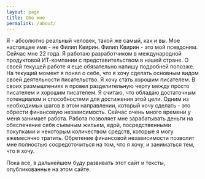```yaml
---
layout: page
title: Обо мне
permalink: /about/
---
```


Я - абсолютно реальный человек, такой же самый, как и вы. Мое настоящее имя - не Филип Квирин. Филип Квирин - это мой псевдоним. Сейчас мне 22 года. Я работаю разработчиком в международной продуктовой ИТ-компании с представительством в нашей стране. О своей текущей работе я еще обязательно напишу подробней попозже. На текущий момент я понял о себе, что я хочу сделать основным видом своей деятельности писательство. Я хочу стать хорошим писателем. В своих размышлениях я провел разделительную черту между просто писателем и хорошим писателем. Я считаю, что обладаю достаточным потенциалом и способностями для достижения этой цели. Одним из необходимых шагов в этом направлении, который хочу сделать - это обрести финансовую независимость. Сейчас очень много времени у меня занимает работа. Работа позволяет мне зарабатывать деньги на обеспечение себя съемным жильем, едой, посредственными покупками и некоторым количеством средств, которые я могу ежемесячно тратить. Обретение финансовой независимости позволит мне полностью сосредоточиться на том, что я хочу, и заниматься тем, что я хочу.

Пока все, в дальнейшем буду развивать этот сайт и тексты, опубликованные на этом сайте.